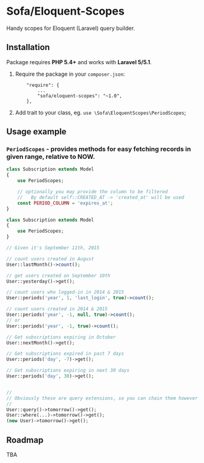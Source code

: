 # Sofa/Eloquent-Scopes

Handy scopes for Eloquent (Laravel) query builder.


## Installation

Package requires **PHP 5.4+** and works with **Laravel 5/5.1**.

1. Require the package in your `composer.json`:
    ```
        "require": {
            ...
            "sofa/eloquent-scopes": "~1.0",
        },
    ```

2. Add trait to your class, eg. `use \Sofa\EloquentScopes\PeriodScopes`;


## Usage example

### `PeriodScopes` - provides methods for easy fetching records in given range, relative to NOW.

```php
class Subscription extends Model
{
    use PeriodScopes;

    // optionally you may provide the column to be filtered
    //   By default self::CREATED_AT -> 'created_at' will be used
    const PERIOD_COLUMN = 'expires_at';
}

class Subscription extends Model
{
    use PeriodScopes;
}
```

```php
// Given it's September 11th, 2015

// count users created in August
User::lastMonth()->count();

// get users created on September 10th
User::yesterday()->get();

// count users who logged-in in 2014 & 2015
User::periods('year', 1, 'last_login', true)->count();

// count users created in 2014 & 2015
User::periods('year', -1, null, true)->count();
// or
User::periods('year', -1, true)->count();

// Get subscriptions expiring in October
User::nextMonth()->get();

// Get subscriptions expired in past 7 days
User::periods('day', -7)->get();

// Get subscriptions expiring in next 30 days
User::periods('day', 30)->get();


//
// Obviously these are query extensions, so you can chain them however you like
// 
User::query()->tomorrow()->get();
User::where(...)->tomorrow()->get();
(new User)->tomorrow()->get();
```


## Roadmap

TBA
